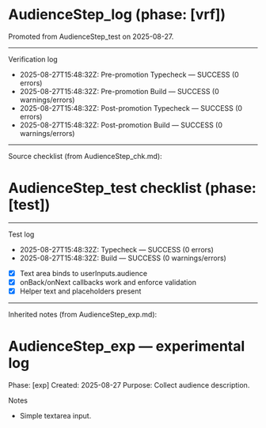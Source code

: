 # AudienceStep_log (phase: [vrf])

Promoted from AudienceStep_test on 2025-08-27.

---
Verification log
- 2025-08-27T15:48:32Z: Pre-promotion Typecheck — SUCCESS (0 errors)
- 2025-08-27T15:48:32Z: Pre-promotion Build — SUCCESS (0 warnings/errors)
- 2025-08-27T15:48:32Z: Post-promotion Typecheck — SUCCESS (0 errors)
- 2025-08-27T15:48:32Z: Post-promotion Build — SUCCESS (0 warnings/errors)

---
Source checklist (from AudienceStep_chk.md):
# AudienceStep_test checklist (phase: [test])

---
Test log
- 2025-08-27T15:48:32Z: Typecheck — SUCCESS (0 errors)
- 2025-08-27T15:48:32Z: Build — SUCCESS (0 warnings/errors)

- [x] Text area binds to userInputs.audience
- [x] onBack/onNext callbacks work and enforce validation
- [x] Helper text and placeholders present

---
Inherited notes (from AudienceStep_exp.md):
# AudienceStep_exp — experimental log

Phase: [exp]
Created: 2025-08-27
Purpose: Collect audience description.

Notes
- Simple textarea input.

